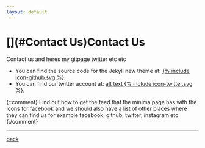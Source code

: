 ```yaml
---
layout: default
---
```


# [](#Contact Us)Contact Us

Contact us and heres my gitpage twitter etc etc

* You can find the source code for the Jekyll new theme at: [{% include icon-github.svg %}](https://github.com/HelloBeastie).
* You can find our twitter account at: [alt text {% include icon-twitter.svg %}](https://twitter.com/rikileehartwell).



{::comment}
Find out how to get the feed that the minima page has with the icons for facebook and we should also have a list of other places where they can find us
for example facebook, github, twitter, instagram etc
{:/comment}

* * *
[back](./)
